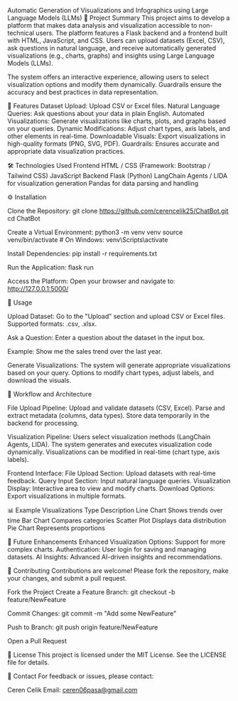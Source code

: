 Automatic Generation of Visualizations and Infographics using Large Language Models (LLMs)
📖 Project Summary
This project aims to develop a platform that makes data analysis and visualization accessible to non-technical users. The platform features a Flask backend and a frontend built with HTML, JavaScript, and CSS. Users can upload datasets (Excel, CSV), ask questions in natural language, and receive automatically generated visualizations (e.g., charts, graphs) and insights using Large Language Models (LLMs).

The system offers an interactive experience, allowing users to select visualization options and modify them dynamically. Guardrails ensure the accuracy and best practices in data representation.

🚀 Features
Dataset Upload: Upload CSV or Excel files.
Natural Language Queries: Ask questions about your data in plain English.
Automated Visualizations: Generate visualizations like charts, plots, and graphs based on your queries.
Dynamic Modifications: Adjust chart types, axis labels, and other elements in real-time.
Downloadable Visuals: Export visualizations in high-quality formats (PNG, SVG, PDF).
Guardrails: Ensures accurate and appropriate data visualization practices.

🛠️ Technologies Used
Frontend
HTML / CSS (Framework: Bootstrap / Tailwind CSS)
JavaScript
Backend
Flask (Python)
LangChain Agents / LIDA for visualization generation
Pandas for data parsing and handling

⚙️ Installation

Clone the Repository:
git clone https://github.com/cerencelik25/ChatBot.git
cd ChatBot

Create a Virtual Environment:
python3 -m venv venv
source venv/bin/activate   # On Windows: venv\Scripts\activate

Install Dependencies:
pip install -r requirements.txt

Run the Application:
flask run

Access the Platform: Open your browser and navigate to:
http://127.0.0.1:5000/

📝 Usage

Upload Dataset:
Go to the "Upload" section and upload CSV or Excel files.
Supported formats: .csv, .xlsx.

Ask a Question:
Enter a question about the dataset in the input box.

Example:
Show me the sales trend over the last year.

Generate Visualizations:
The system will generate appropriate visualizations based on your query.
Options to modify chart types, adjust labels, and download the visuals.

🔄 Workflow and Architecture

File Upload Pipeline:
Upload and validate datasets (CSV, Excel).
Parse and extract metadata (columns, data types).
Store data temporarily in the backend for processing.

Visualization Pipeline:
Users select visualization methods (LangChain Agents, LIDA).
The system generates and executes visualization code dynamically.
Visualizations can be modified in real-time (chart type, axis labels).

Frontend Interface:
File Upload Section: Upload datasets with real-time feedback.
Query Input Section: Input natural language queries.
Visualization Display: Interactive area to view and modify charts.
Download Options: Export visualizations in multiple formats.

📊 Example Visualizations
  Type	               Description
Line Chart	      Shows trends over time
Bar Chart	      Compares categories
Scatter Plot	   Displays data distribution
Pie Chart	      Represents proportions

🔧 Future Enhancements
Enhanced Visualization Options: Support for more complex charts.
Authentication: User login for saving and managing datasets.
AI Insights: Advanced AI-driven insights and recommendations.

🤝 Contributing
Contributions are welcome! Please fork the repository, make your changes, and submit a pull request.

Fork the Project
Create a Feature Branch:
git checkout -b feature/NewFeature

Commit Changes:
git commit -m "Add some NewFeature"

Push to Branch:
git push origin feature/NewFeature

Open a Pull Request

📄 License
This project is licensed under the MIT License. See the LICENSE file for details.

📧 Contact
For feedback or issues, please contact:

Ceren Celik
Email: ceren06pasa@gmail.com


